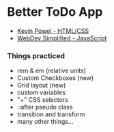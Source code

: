 # Better ToDo App
 - [Kevin Powel - HTML/CSS](https://www.youtube.com/watch?v=IhmSidOJSeE)  
 - [WebDev Simplified - JavaScript](https://www.youtube.com/watch?v=W7FaYfuwu70&t=0s)
### Things practiced
 - rem & em (relative units)
 - Custom Checkboxes (new)
 - Grid layout (new)
 - custom variables
 - "+" CSS selectors
 - ::after pseudo class
 - transition and transform
 - many other things...
